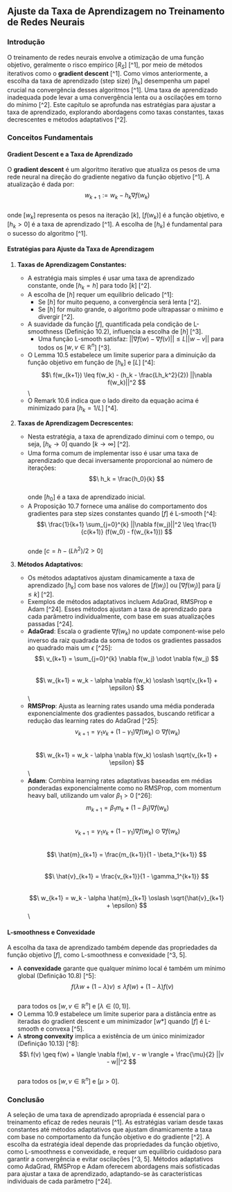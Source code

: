 ## Ajuste da Taxa de Aprendizagem no Treinamento de Redes Neurais

### Introdução
O treinamento de redes neurais envolve a otimização de uma função objetivo, geralmente o risco empírico [$R_S$] [^1], por meio de métodos iterativos como o **gradient descent** [^1]. Como vimos anteriormente, a escolha da taxa de aprendizado (step size) [$h_k$] desempenha um papel crucial na convergência desses algoritmos [^1]. Uma taxa de aprendizado inadequada pode levar a uma convergência lenta ou a oscilações em torno do mínimo [^2]. Este capítulo se aprofunda nas estratégias para ajustar a taxa de aprendizado, explorando abordagens como taxas constantes, taxas decrescentes e métodos adaptativos [^2].

### Conceitos Fundamentais

#### Gradient Descent e a Taxa de Aprendizado
O **gradient descent** é um algoritmo iterativo que atualiza os pesos de uma rede neural na direção do gradiente negativo da função objetivo [^1]. A atualização é dada por:
$$\
w_{k+1} := w_k - h_k \nabla f(w_k)
$$\
onde [$w_k$] representa os pesos na iteração [$k$], [$f(w_k)$] é a função objetivo, e [$h_k > 0$] é a taxa de aprendizado [^1]. A escolha de [$h_k$] é fundamental para o sucesso do algoritmo [^1].

#### Estratégias para Ajuste da Taxa de Aprendizagem

1.  **Taxas de Aprendizagem Constantes:**
    -   A estratégia mais simples é usar uma taxa de aprendizado constante, onde [$h_k = h$] para todo [$k$] [^2].
    -   A escolha de [$h$] requer um equilíbrio delicado [^1]:
        -   Se [$h$] for muito pequeno, a convergência será lenta [^2].
        -   Se [$h$] for muito grande, o algoritmo pode ultrapassar o mínimo e divergir [^2].
    -   A suavidade da função [$f$], quantificada pela condição de L-smoothness (Definição 10.2), influencia a escolha de [$h$] [^3].
        -   Uma função L-smooth satisfaz: $||\nabla f(w) - \nabla f(v)|| \leq L||w-v||$ para todos os [$w, v \in \mathbb{R}^n$] [^3].
    -   O Lemma 10.5 estabelece um limite superior para a diminuição da função objetivo em função de [$h_k$] e [$L$] [^4]:
    $$\
    f(w_{k+1}) \leq f(w_k) - (h_k - \frac{Lh_k^2}{2}) ||\nabla f(w_k)||^2
    $$\
    -   O Remark 10.6 indica que o lado direito da equação acima é minimizado para [$h_k = 1/L$] [^4].

2.  **Taxas de Aprendizagem Decrescentes:**
    -   Nesta estratégia, a taxa de aprendizado diminui com o tempo, ou seja, [$h_k \rightarrow 0$] quando [$k \rightarrow \infty$] [^2].
    -   Uma forma comum de implementar isso é usar uma taxa de aprendizado que decai inversamente proporcional ao número de iterações:
        $$\
        h_k = \frac{h_0}{k}
        $$\
        onde [$h_0$] é a taxa de aprendizado inicial.
    -   A Proposição 10.7 fornece uma análise do comportamento dos gradientes para step sizes constantes quando [$f$] é L-smooth [^4]:
    $$\
    \frac{1}{k+1} \sum_{j=0}^{k} ||\nabla f(w_j)||^2 \leq \frac{1}{c(k+1)} (f(w_0) - f(w_{k+1}))
    $$\
        onde [$c = h - (Lh^2)/2 > 0$]

3.  **Métodos Adaptativos:**
    -   Os métodos adaptativos ajustam dinamicamente a taxa de aprendizado [$h_k$] com base nos valores de [$f(w_j)$] ou [$\nabla f(w_j)$] para [$j \leq k$] [^2].
    -   Exemplos de métodos adaptativos incluem AdaGrad, RMSProp e Adam [^24]. Esses métodos ajustam a taxa de aprendizado para cada parâmetro individualmente, com base em suas atualizações passadas [^24].
    -   **AdaGrad**: Escala o gradiente $\nabla f(w_k)$ no update component-wise pelo inverso da raiz quadrada da soma de todos os gradientes passados ao quadrado mais um $\epsilon$ [^25]:
    $$\
        v_{k+1} = \sum_{j=0}^{k} \nabla f(w_j) \odot \nabla f(w_j)
    $$\
    $$\
        w_{k+1} = w_k - \alpha \nabla f(w_k) \oslash \sqrt{v_{k+1} + \epsilon}
    $$\
    -   **RMSProp**: Ajusta as learning rates usando uma média ponderada exponencialmente dos gradientes passados, buscando retificar a redução das learning rates do AdaGrad [^25]:
    $$\
        v_{k+1} = \gamma_1 v_k + (1 - \gamma_1) \nabla f(w_k) \odot \nabla f(w_k)
    $$\
    $$\
        w_{k+1} = w_k - \alpha \nabla f(w_k) \oslash \sqrt{v_{k+1} + \epsilon}
    $$\
    -   **Adam**: Combina learning rates adaptativas baseadas em médias ponderadas exponencialmente como no RMSProp, com momentum heavy ball, utilizando um valor $\beta_1 > 0$ [^26]:
    $$\
        m_{k+1} = \beta_1 m_k + (1 - \beta_1) \nabla f(w_k)
    $$\
    $$\
        v_{k+1} = \gamma_1 v_k + (1 - \gamma_1) \nabla f(w_k) \odot \nabla f(w_k)
    $$\
    $$\
        \hat{m}_{k+1} = \frac{m_{k+1}}{1 - \beta_1^{k+1}}
    $$\
    $$\
        \hat{v}_{k+1} = \frac{v_{k+1}}{1 - \gamma_1^{k+1}}
    $$\
    $$\
        w_{k+1} = w_k - \alpha \hat{m}_{k+1} \oslash \sqrt{\hat{v}_{k+1} + \epsilon}
    $$\
#### L-smoothness e Convexidade
A escolha da taxa de aprendizado também depende das propriedades da função objetivo [$f$], como L-smoothness e convexidade [^3, 5].
-   A **convexidade** garante que qualquer mínimo local é também um mínimo global (Definição 10.8) [^5]:
$$\
f(\lambda w + (1 - \lambda) v) \leq \lambda f(w) + (1 - \lambda) f(v)
$$\
para todos os [$w, v \in \mathbb{R}^n$] e [$\lambda \in (0,1)$].
-   O Lemma 10.9 estabelece um limite superior para a distância entre as iteradas do gradient descent e um minimizador [$w*$] quando [$f$] é L-smooth e convexa [^5].
-   A **strong convexity** implica a existência de um único minimizador (Definição 10.13) [^8]:
$$\
f(v) \geq f(w) + \langle \nabla f(w), v - w \rangle + \frac{\mu}{2} ||v - w||^2
$$\
para todos os [$w, v \in \mathbb{R}^n$] e [$\mu > 0$].

### Conclusão
A seleção de uma taxa de aprendizado apropriada é essencial para o treinamento eficaz de redes neurais [^1]. As estratégias variam desde taxas constantes até métodos adaptativos que ajustam dinamicamente a taxa com base no comportamento da função objetivo e do gradiente [^2]. A escolha da estratégia ideal depende das propriedades da função objetivo, como L-smoothness e convexidade, e requer um equilíbrio cuidadoso para garantir a convergência e evitar oscilações [^3, 5]. Métodos adaptativos como AdaGrad, RMSProp e Adam oferecem abordagens mais sofisticadas para ajustar a taxa de aprendizado, adaptando-se às características individuais de cada parâmetro [^24].
<!-- END -->